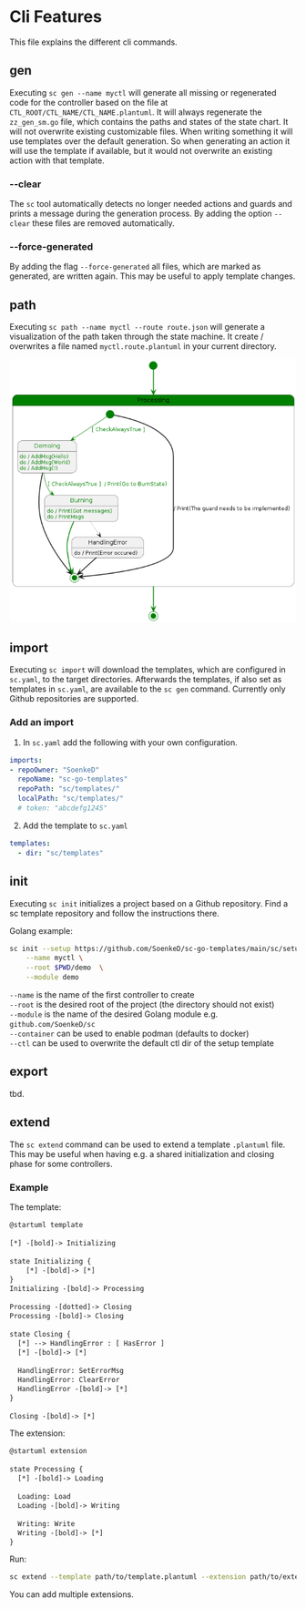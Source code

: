 # Cli Features
This file explains the different cli commands.

## gen
Executing `sc gen --name myctl` will generate 
all missing or regenerated code for the controller
based on the file at `CTL_ROOT/CTL_NAME/CTL_NAME.plantuml`.
It will always regenerate the `zz_gen_sm.go` file, 
which contains the paths and states of the state chart. 
It will not overwrite existing customizable files. 
When writing something it will use templates over the default generation.
So when generating an action it will use the template if available,
but it would not overwrite an existing action with that template.  

### --clear
The `sc` tool automatically detects no longer needed actions and guards
and prints a message during the generation process.
By adding the option `--clear` these files are removed automatically.

### --force-generated
By adding the flag `--force-generated` all files,
which are marked as generated,
are written again.
This may be useful to apply template changes.

## path
Executing `sc path --name myctl --route route.json` will generate
a visualization of the path taken through the state machine. 
It create / overwrites a file named `myctl.route.plantuml` 
in your current directory. 

![Example output](imgs/feature_log_example.png)


## import
Executing `sc import` will download the templates,
which are configured in `sc.yaml`,
to the target directories.
Afterwards the templates,
if also set as templates in `sc.yaml`,
are available to the `sc gen` command.
Currently only Github repositories are supported. 

### Add an import
1. In `sc.yaml` add the following with your own configuration.
```yaml
imports:
- repoOwner: "SoenkeD"
  repoName: "sc-go-templates"
  repoPath: "sc/templates/"
  localPath: "sc/templates/"
  # token: "abcdefg1245"
```

2. Add the template to `sc.yaml`
```yaml
templates:
  - dir: "sc/templates"
```
## init
Executing `sc init` initializes a project
based on a Github repository.
Find a sc template repository and
follow the instructions there. 

Golang example:
```bash
sc init --setup https://github.com/SoenkeD/sc-go-templates/main/sc/setup \
	--name myctl \
	--root $PWD/demo  \
	--module demo
```
`--name` is the name of the first controller to create \
`--root` is the desired root of the project (the directory should not exist) \
`--module` is the name of the desired Golang module e.g. `github.com/SoenkeD/sc` \
`--container` can be used to enable podman (defaults to docker) \
`--ctl` can be used to overwrite the default ctl dir of the setup template

## export
tbd.

## extend
The `sc extend` command can be used to extend a template `.plantuml` file.
This may be useful when having e.g. a shared initialization and closing phase
for some controllers. 

### Example
The template:
```
@startuml template

[*] -[bold]-> Initializing

state Initializing {
    [*] -[bold]-> [*]
}
Initializing -[bold]-> Processing

Processing -[dotted]-> Closing
Processing -[bold]-> Closing

state Closing {
  [*] --> HandlingError : [ HasError ]
  [*] -[bold]-> [*]

  HandlingError: SetErrorMsg
  HandlingError: ClearError
  HandlingError -[bold]-> [*]
}

Closing -[bold]-> [*]
```

The extension:
```
@startuml extension

state Processing {
  [*] -[bold]-> Loading

  Loading: Load
  Loading -[bold]-> Writing

  Writing: Write
  Writing -[bold]-> [*]
}
```

Run:
```bash
sc extend --template path/to/template.plantuml --extension path/to/extension
```
You can add multiple extensions. 